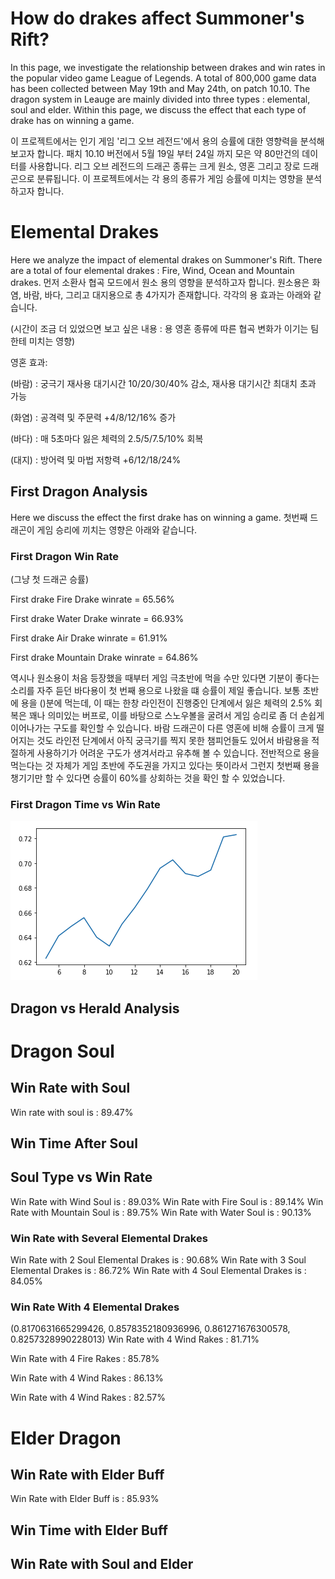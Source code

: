 # How do drakes affect Summoner's Rift?
In this page, we investigate the relationship between drakes and win rates in the popular video game League of Legends. A total of 800,000 game data has been collected between May 19th and May 24th, on patch 10.10.
The dragon system in Leauge are mainly divided into three types : elemental, soul and elder. Within this page, we discuss the effect that each type of drake has on winning a game.

이 프로젝트에서는 인기 게임 '리그 오브 레전드'에서 용의 승률에 대한 영향력을 분석해보고자 합니다. 패치 10.10 버전에서 5월 19일 부터 24일 까지 모은 약 80만건의 데이터를 사용합니다.
리그 오브 레전드의 드래곤 종류는 크게 원소, 영혼 그리고 장로 드래곤으로 분류됩니다. 이 프로젝트에서는 각 용의 종류가 게임 승률에 미치는 영향을 분석하고자 합니다. 

# Elemental Drakes
Here we analyze the impact of elemental drakes on Summoner's Rift. There are a total of four elemental drakes : Fire, Wind, Ocean and Mountain drakes. 
먼저 소환사 협곡 모드에서 원소 용의 영향을 분석하고자 합니다. 원소용은 화염, 바람, 바다, 그리고 대지용으로 총 4가지가 존재합니다. 각각의 용 효과는 아래와 같습니다.

(시간이 조금 더 있었으면 보고 싶은 내용 : 용 영혼 종류에 따른 협곡 변화가 이기는 팀한테 미치는 영향)

영혼 효과:

(바람) : 궁극기 재사용 대기시간 10/20/30/40% 감소, 재사용 대기시간 최대치 초과 가능

(화염) : 공격력 및 주문력 +4/8/12/16% 증가

(바다) : 매 5초마다 잃은 체력의 2.5/5/7.5/10% 회복

(대지) : 방어력 및 마법 저항력 +6/12/18/24%

## First Dragon Analysis
Here we discuss the effect the first drake has on winning a game. 
첫번째 드래곤이 게임 승리에 끼치는 영향은 아래와 같습니다.

### First Dragon Win Rate

(그냥 첫 드래곤 승률) 

First drake Fire Drake winrate = 65.56%

First drake Water Drake winrate = 66.93%

First drake Air Drake winrate = 61.91%

First drake Mountain Drake winrate = 64.86%

역시나 원소용이 처음 등장했을 때부터 게임 극초반에 먹을 수만 있다면 기분이 좋다는 소리를 자주 듣던 바다용이 첫 번째 용으로 나왔을 떄 승률이 제일 좋습니다. 보통 초반에 용을 ()분에 먹는데, 이 때는 한창 라인전이 진행중인 단계에서 잃은 체력의 2.5% 회복은 꽤나 의미있는 버프로, 이를 바탕으로 스노우볼을 굴려서 게임 승리로 좀 더 손쉽게 이어나가는 구도를 확인할 수 있습니다. 바람 드래곤이 다른 영혼에 비해 승률이 크게 떨어지는 것도 라인전 단계에서 아직 궁극기를 찍지 못한 챔피언들도 있어서 바람용을 적절하게 사용하기가 어려운 구도가 생겨서라고 유추해 볼 수 있습니다.
전반적으로 용을 먹는다는 것 자체가 게임 초반에 주도권을 가지고 있다는 뜻이라서 그런지 첫번째 용을 챙기기만 할 수 있다면 승률이 60%를 상회하는 것을 확인 할 수 있었습니다.


### First Dragon Time vs Win Rate
![GitHub Logo](https://github.com/junghoon5697/drakewinrate/blob/master/%E1%84%89%E1%85%B3%E1%84%8F%E1%85%B3%E1%84%85%E1%85%B5%E1%86%AB%E1%84%89%E1%85%A3%E1%86%BA%202020-06-03%20%E1%84%8B%E1%85%A9%E1%84%92%E1%85%AE%207.49.39.png)

## Dragon vs Herald Analysis

# Dragon Soul

## Win Rate with Soul
Win rate with soul is : 89.47%

## Win Time After Soul

## Soul Type vs Win Rate
Win Rate with Wind Soul is : 89.03%
Win Rate with Fire Soul is : 89.14%
Win Rate with Mountain Soul is : 89.75%
Win Rate with Water Soul is : 90.13%

### Win Rate with Several Elemental Drakes
Win Rate with 2 Soul Elemental Drakes is : 90.68%
Win Rate with 3 Soul Elemental Drakes is : 86.72%
Win Rate with 4 Soul Elemental Drakes is : 84.05%


### Win Rate With 4 Elemental Drakes
(0.8170631665299426, 0.8578352180936996, 0.861271676300578, 0.8257328990228013)
Win Rate with 4 Wind Rakes : 81.71%

Win Rate with 4 Fire Rakes : 85.78%

Win Rate with 4 Wind Rakes : 86.13%

Win Rate with 4 Wind Rakes : 82.57%

# Elder Dragon

## Win Rate with Elder Buff
Win Rate with Elder Buff is : 85.93%

## Win Time with Elder Buff

## Win Rate with Soul and Elder

